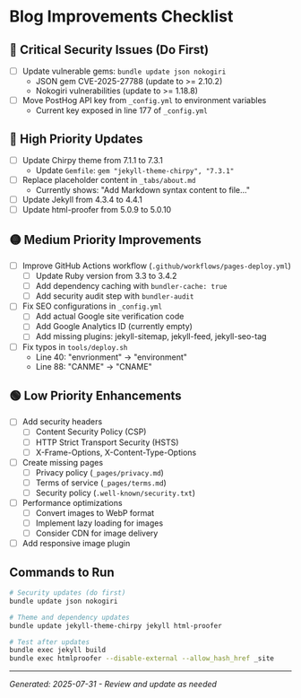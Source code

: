 # Blog Improvements Checklist

## 🚨 Critical Security Issues (Do First)
- [ ] Update vulnerable gems: `bundle update json nokogiri`
  - JSON gem CVE-2025-27788 (update to >= 2.10.2)  
  - Nokogiri vulnerabilities (update to >= 1.18.8)
- [ ] Move PostHog API key from `_config.yml` to environment variables
  - Current key exposed in line 177 of `_config.yml`

## 🔴 High Priority Updates
- [ ] Update Chirpy theme from 7.1.1 to 7.3.1
  - Update `Gemfile`: `gem "jekyll-theme-chirpy", "7.3.1"`
- [ ] Replace placeholder content in `_tabs/about.md`
  - Currently shows: "Add Markdown syntax content to file..."
- [ ] Update Jekyll from 4.3.4 to 4.4.1
- [ ] Update html-proofer from 5.0.9 to 5.0.10

## 🟡 Medium Priority Improvements
- [ ] Improve GitHub Actions workflow (`.github/workflows/pages-deploy.yml`)
  - [ ] Update Ruby version from 3.3 to 3.4.2
  - [ ] Add dependency caching with `bundler-cache: true`
  - [ ] Add security audit step with `bundler-audit`
- [ ] Fix SEO configurations in `_config.yml`
  - [ ] Add actual Google site verification code
  - [ ] Add Google Analytics ID (currently empty)
  - [ ] Add missing plugins: jekyll-sitemap, jekyll-feed, jekyll-seo-tag
- [ ] Fix typos in `tools/deploy.sh`
  - Line 40: "envrionment" → "environment"
  - Line 88: "CANME" → "CNAME"

## 🟢 Low Priority Enhancements
- [ ] Add security headers
  - [ ] Content Security Policy (CSP)
  - [ ] HTTP Strict Transport Security (HSTS)
  - [ ] X-Frame-Options, X-Content-Type-Options
- [ ] Create missing pages
  - [ ] Privacy policy (`_pages/privacy.md`)
  - [ ] Terms of service (`_pages/terms.md`)
  - [ ] Security policy (`.well-known/security.txt`)
- [ ] Performance optimizations
  - [ ] Convert images to WebP format
  - [ ] Implement lazy loading for images
  - [ ] Consider CDN for image delivery
- [ ] Add responsive image plugin

## Commands to Run
```bash
# Security updates (do first)
bundle update json nokogiri

# Theme and dependency updates
bundle update jekyll-theme-chirpy jekyll html-proofer

# Test after updates
bundle exec jekyll build
bundle exec htmlproofer --disable-external --allow_hash_href _site
```

---
*Generated: 2025-07-31 - Review and update as needed*